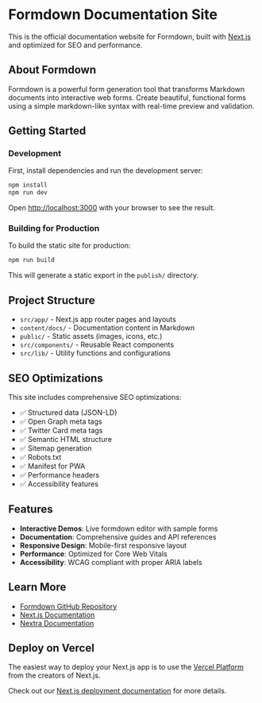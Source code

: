 # Formdown Documentation Site

This is the official documentation website for Formdown, built with [Next.js](https://nextjs.org) and optimized for SEO and performance.

## About Formdown

Formdown is a powerful form generation tool that transforms Markdown documents into interactive web forms. Create beautiful, functional forms using a simple markdown-like syntax with real-time preview and validation.

## Getting Started

### Development

First, install dependencies and run the development server:

```bash
npm install
npm run dev
```

Open [http://localhost:3000](http://localhost:3000) with your browser to see the result.

### Building for Production

To build the static site for production:

```bash
npm run build
```

This will generate a static export in the `publish/` directory.

## Project Structure

- `src/app/` - Next.js app router pages and layouts
- `content/docs/` - Documentation content in Markdown
- `public/` - Static assets (images, icons, etc.)
- `src/components/` - Reusable React components
- `src/lib/` - Utility functions and configurations

## SEO Optimizations

This site includes comprehensive SEO optimizations:

- ✅ Structured data (JSON-LD)
- ✅ Open Graph meta tags
- ✅ Twitter Card meta tags
- ✅ Semantic HTML structure
- ✅ Sitemap generation
- ✅ Robots.txt
- ✅ Manifest for PWA
- ✅ Performance headers
- ✅ Accessibility features

## Features

- **Interactive Demos**: Live formdown editor with sample forms
- **Documentation**: Comprehensive guides and API references
- **Responsive Design**: Mobile-first responsive layout
- **Performance**: Optimized for Core Web Vitals
- **Accessibility**: WCAG compliant with proper ARIA labels

## Learn More

- [Formdown GitHub Repository](https://github.com/iyulab/formdown)
- [Next.js Documentation](https://nextjs.org/docs)
- [Nextra Documentation](https://nextra.site/)

## Deploy on Vercel

The easiest way to deploy your Next.js app is to use the [Vercel Platform](https://vercel.com/new?utm_medium=default-template&filter=next.js&utm_source=create-next-app&utm_campaign=create-next-app-readme) from the creators of Next.js.

Check out our [Next.js deployment documentation](https://nextjs.org/docs/app/building-your-application/deploying) for more details.
